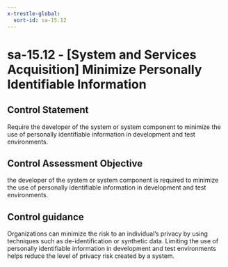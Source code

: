 ```yaml
---
x-trestle-global:
  sort-id: sa-15.12
---
```


# sa-15.12 - \[System and Services Acquisition\] Minimize Personally Identifiable Information

## Control Statement

Require the developer of the system or system component to minimize the use of personally identifiable information in development and test environments.

## Control Assessment Objective

the developer of the system or system component is required to minimize the use of personally identifiable information in development and test environments.

## Control guidance

Organizations can minimize the risk to an individual’s privacy by using techniques such as de-identification or synthetic data. Limiting the use of personally identifiable information in development and test environments helps reduce the level of privacy risk created by a system.
